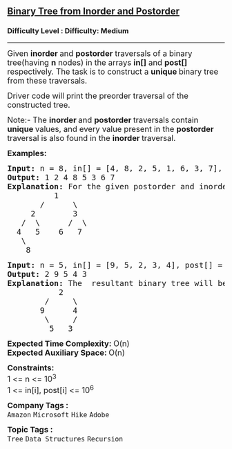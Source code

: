 <h2><a href="https://www.geeksforgeeks.org/problems/tree-from-postorder-and-inorder/1?page=1&sprint=0ec03cea5d45f27194a614ac5db94f0c&sortBy=submissions">Binary Tree from Inorder and Postorder</a></h2><h3>Difficulty Level : Difficulty: Medium</h3><hr><div class="problems_problem_content__Xm_eO"><p><span style="font-size: 18px;">Given <strong>inorder </strong>and <strong>postorder</strong> traversals of a binary tree(having <strong>n</strong> nodes) in the arrays <strong>in[]</strong> and <strong>post[]</strong> respectively. The task is to construct a <strong>unique </strong>binary tree from these traversals.</span></p>
<p><span style="font-size: 18px;">Driver code will print the preorder traversal of the constructed tree.</span></p>
<p><span style="font-size: 18px;">Note:- The <strong>inorder </strong>and <strong>postorder </strong>traversals contain <strong>unique </strong>values, and every value present in the <strong>postorder </strong>traversal is also found in the <strong>inorder </strong>traversal.</span></p>
<p><span style="font-size: 18px;"><strong>Examples:</strong></span></p>
<pre><span style="font-size: 18px;"><strong>Input: </strong>n = 8, in[] = [4, 8, 2, 5, 1, 6, 3, 7], post[] = [8, 4, 5, 2, 6, 7, 3, 1]
<strong>Output: </strong>1 2 4 8 5 3 6 7<strong>
Explanation: </strong>For the given postorder and inorder traversal of tree the&nbsp; resultant binary tree will be
&nbsp;&nbsp;&nbsp;&nbsp;&nbsp;&nbsp;&nbsp;&nbsp;&nbsp; 1
&nbsp;&nbsp;&nbsp;&nbsp;&nbsp;&nbsp; /&nbsp;&nbsp; &nbsp;  \
&nbsp;&nbsp;&nbsp;&nbsp; 2&nbsp;&nbsp;&nbsp;&nbsp;&nbsp; &nbsp; 3
&nbsp;&nbsp; /&nbsp; \      /  \
&nbsp; 4&nbsp;&nbsp; 5&nbsp;&nbsp;  6&nbsp;&nbsp;&nbsp;7
&nbsp;&nbsp;&nbsp;\
&nbsp;&nbsp;&nbsp;&nbsp;8</span>
</pre>
<pre><span style="font-size: 18px;"><strong>Input: </strong>n = 5, in[] = [9, 5, 2, 3, 4], post[] = [5, 9, 3, 4, 2]
<strong>Output: </strong>2 9 5 4 3<strong>
Explanation: </strong>The&nbsp; resultant binary tree will be
&nbsp; &nbsp; &nbsp; &nbsp; &nbsp; &nbsp;2
&nbsp; &nbsp; &nbsp; &nbsp; /&nbsp;  &nbsp; \
&nbsp; &nbsp; &nbsp;&nbsp; 9&nbsp; &nbsp; &nbsp; 4
       &nbsp;\     /
     &nbsp; &nbsp; 5   3</span></pre>
<p><span style="font-size: 18px;"><strong>Expected Time Complexity:&nbsp;</strong>O(n)<br><strong>Expected Auxiliary Space:&nbsp;</strong>O(n)</span></p>
<p><span style="font-size: 18px;"><strong>Constraints:</strong></span><br><span style="font-size: 18px;">1 &lt;= n &lt;= 10<sup>3</sup><br>1 &lt;= in[i], post[i] &lt;= 10<sup>6</sup></span></p></div><p><span style=font-size:18px><strong>Company Tags : </strong><br><code>Amazon</code>&nbsp;<code>Microsoft</code>&nbsp;<code>Hike</code>&nbsp;<code>Adobe</code>&nbsp;<br><p><span style=font-size:18px><strong>Topic Tags : </strong><br><code>Tree</code>&nbsp;<code>Data Structures</code>&nbsp;<code>Recursion</code>&nbsp;